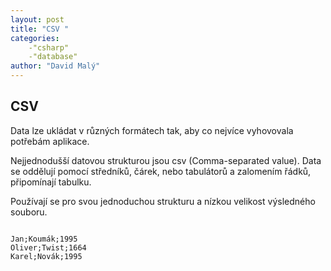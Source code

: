```yaml
---
layout: post
title: "CSV "
categories:
    -"csharp"
    -"database"
author: "David Malý"
--- 
```



## CSV


Data lze ukládat v různých formátech tak, aby co nejvíce vyhovovala potřebám aplikace.<br>



Nejjednodušší datovou strukturou jsou csv (Comma-separated value). Data se oddělují pomocí středníků, čárek, nebo tabulátorů a zalomením řádků, připomínají tabulku.<br>



Používají se pro svou jednoduchou strukturu a nízkou velikost výsledného souboru.<br>


```

Jan;Koumák;1995
Oliver;Twist;1664
Karel;Novák;1995

```

